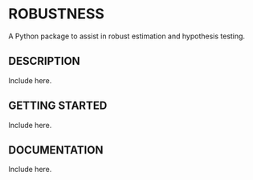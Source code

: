 # ROBUSTNESS
A Python package to assist in robust estimation and hypothesis testing.

## DESCRIPTION
Include here.

## GETTING STARTED
Include here.

## DOCUMENTATION
Include here.
